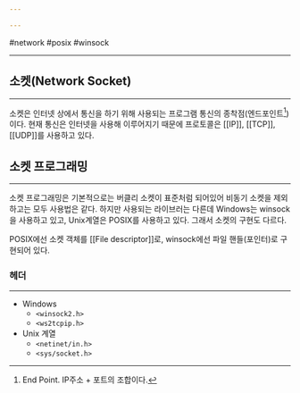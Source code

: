 ```yaml
---

---
```

#network #posix #winsock 
___
## 소켓(Network Socket)
___
소켓은 인터넷 상에서 통신을 하기 위해 사용되는 프로그램 통신의 종착점(엔드포인트[^1])이다.
현재 통신은 인터넷을 사용해 이루어지기 때문에 프로토콜은 [[IP]], [[TCP]], [[UDP]]를 사용하고 있다.

## 소켓 프로그래밍
___
소켓 프로그래밍은 기본적으로는 버클리 소켓이 표준처럼 되어있어 비동기 소켓을 제외하고는 모두 사용법은 같다. 하지만 사용되는 라이브러는 다른데 Windows는 winsock을 사용하고 있고, Unix계열은 POSIX를 사용하고 있다. 그래서 소켓의 구현도 다르다.

POSIX에선 소켓 객체를 [[File descriptor]]로, winsock에선 파일 핸들(포인터)로 구현되어 있다.

### 헤더
---
- Windows
	- `<winsock2.h>`
	- `<ws2tcpip.h>`
- Unix 계열
	- `<netinet/in.h>`
	- `<sys/socket.h>`



[^1]: End Point. IP주소 + 포트의 조합이다.